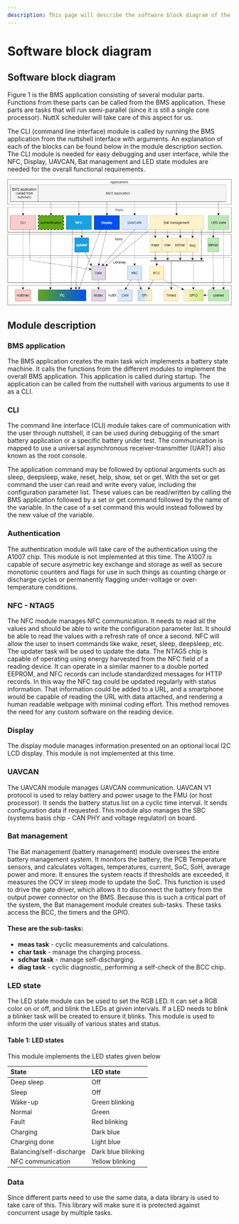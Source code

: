 ```yaml
---
description: This page will describe the software block diagram of the nuttx example
---
```


# Software block diagram

## Software block diagram

Figure 1 is the BMS application consisting of several modular parts. Functions from these parts can be called from the BMS application. These parts are tasks that will run semi-parallel \(since it is still a single core processor\). NuttX scheduler will take care of this aspect for us. 

The CLI \(command line interface\) module is called by running the BMS application from the nuttshell interface with arguments. An explanation of each of the blocks can be found below in the module description section. The CLI module is needed for easy debugging and user interface, while the NFC, Display, UAVCAN, Bat management and LED state modules are needed for the overall functional requirements.

![Figure 1: Software block diagram](../.gitbook/assets/0%20%281%29.png)

## Module description

### **BMS application**

The BMS application creates the main task wich implements a battery state machine. It calls the functions from the different modules to implement the overall BMS application. This application is called during startup. The application can be called from the nuttshell with various arguments to use it as a CLI.

### **CLI**

The command line interface \(CLI\) module takes care of communication with the user through nuttshell, it can be used during debugging of the smart battery application or a specific battery under test. The communication is mapped to use a universal asynchronous receiver-transmitter \(UART\) also known as the root console. 

The application command may be followed by optional arguments such as  sleep, deepsleep, wake, reset, help, show, set or get. With the set or get command the user can read and write every value, including the configuration parameter list. These values can be read/written by calling the BMS application followed by a set or get command followed by the name of the variable. In the case of a set command this would instead followed by the new value of the variable.

### **Authentication**

The authentication module will take care of the authentication using the A1007 chip. This module is not implemented at this time. The A1007 is capable of secure asymetric key exchange and storage as well as secure monotonic counters and flags for use in such things as counting charge or discharge cycles or permanently flagging under-voltage or over-temperature conditions.

### **NFC - NTAG5**

The NFC module manages NFC communication. It needs to read all the values and should be able to write the configuration parameter list. It should be able to read the values with a refresh rate of once a second. NFC will allow the user to insert commands like wake, reset, sleep, deepsleep, etc. The updater task will be used to update the data. The NTAG5 chip is capable of operating using energy harvested from the NFC field of a reading device. It can operate in a similar manner to a double ported EEPROM, and NFC records can include standardized messages for HTTP records. In this way the NFC tag could be updated regularly with status information. That information could be added to a URL, and a smartphone would be capable of reading the URL with data attached, and rendering a human readable webpage with minimal coding effort. This method removes the need for any custom software on the reading device.

### **Display**

The display module manages information presented on an optional local I2C LCD display. This module is not implemented at this time.

### **UAVCAN**

The UAVCAN module manages UAVCAN communication. UAVCAN V1 protocol is used to relay battery and power usage to the FMU \(or host processor\). It sends the battery status list on a cyclic time interval. It sends configuration data if requested.  This module also manages the SBC \(systems basis chip - CAN PHY and voltage regulator\) on board.

### **Bat management**

The Bat management \(battery management\) module oversees the entire battery management system. It  monitors the battery, the PCB Temperature sensors,  and calculates voltages, temperatures, current, SoC, SoH, average power and more. It ensures the system reacts if thresholds are exceeded, it measures the OCV in sleep mode to update the SoC. This function is used to drive the gate driver, which allows it to disconnect the battery from the output power connector on the BMS. Because this is such a critical part of the system, the Bat management module creates sub-tasks. These tasks access the BCC, the timers and the GPIO. 

#### These are the sub-tasks:

* **meas task** -  cyclic measurements and calculations.
* **char task** - manage the charging process.
* **sdchar task** - manage self-discharging.
* **diag task** - cyclic diagnostic, performing a self-check of the BCC chip.

### **LED state**

The LED state module can be used to set the RGB LED. It can set a RGB color on or off, and blink the LEDs at given intervals. If a LED needs to blink a blinker task will be created to ensure it blinks. This module is used to inform the user visually of various states and status.

#### Table 1: LED states

This module implements the LED states given below

| State | LED state |
| :--- | :--- |
| Deep sleep | Off |
| Sleep | Off |
| Wake-up | Green blinking |
| Normal | Green |
| Fault | Red blinking |
| Charging | Dark blue |
| Charging done | Light blue |
| Balancing/self-discharge | Dark blue blinking |
| NFC communication | Yellow blinking |

### **Data**

Since different parts need to use the same data, a data library is used to take care of this. This library will make sure it is protected against concurrent usage by multiple tasks.

